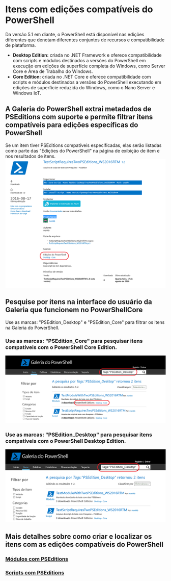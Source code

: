 # Itens com edições compatíveis do PowerShell
Da versão 5.1 em diante, o PowerShell está disponível nas edições diferentes que denotam diferentes conjuntos de recursos e compatibilidade de plataforma.

- **Desktop Edition:** criada no .NET Framework e oferece compatibilidade com scripts e módulos destinados a versões do PowerShell em execução em edições de superfície completa do Windows, como Server Core e Área de Trabalho do Windows.
- **Core Edition:** criada no .NET Core e oferece compatibilidade com scripts e módulos destinados a versões do PowerShell executando em edições de superfície reduzida do Windows, como o Nano Server e Windows IoT.

## A Galeria do PowerShell extrai metadados de PSEditions com suporte e permite filtrar itens compatíveis para edições específicas do PowerShell

Se um item tiver PSEditions compatíveis especificadas, elas serão listadas como parte das "Edições do PowerShell" na página de exibição de item e nos resultados de itens.
![Página de exibição do item com PSEditions](Images/ItemDisplayPageWithPSEditions.PNG)

## Pesquise por itens na interface do usuário da Galeria que funcionem no PowerShellCore
Use as marcas: "PSEdition_Desktop" e "PSEdition_Core" para filtrar os itens na Galeria do PowerShell.

### Use as marcas: "PSEdition_Core" para pesquisar itens compatíveis com o PowerShell Core Edition.
![Resultados da pesquisa para itens compatíveis com o Core PSEdition](Images/SearchResultsWithPSEditions.PNG)

### Use as marcas: "PSEdition_Desktop" para pesquisar itens compatíveis com o PowerShell Desktop Edition.
![Resultados da pesquisa para itens compatíveis com o Desktop PSEdition](Images/SearchResultsWithPSEdition_Desktop.PNG)

## Mais detalhes sobre como criar e localizar os itens com as edições compatíveis do PowerShell
### [Módulos com PSEditions](../psget/module/modulewithpseditionsupport.md)
### [Scripts com PSEditions](../psget/script/scriptwithpseditionsupport.md)

<!--HONumber=Aug16_HO3-->


